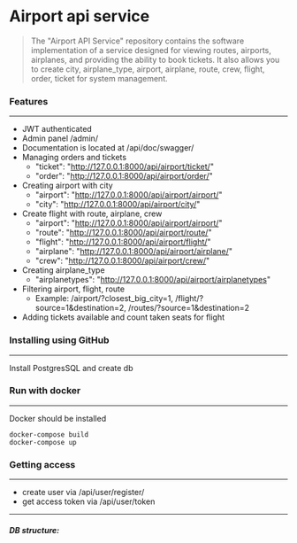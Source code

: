 # Airport api service
>The "Airport API Service" repository contains the software implementation of a service designed for viewing routes, airports, airplanes, and providing the ability to book tickets. It also allows you to create city, airplane_type, airport, airplane, route, crew, flight, order, ticket for system management. 


### Features
***

- JWT authenticated
- Admin panel /admin/
- Documentation is located at /api/doc/swagger/
- Managing orders and tickets
  - "ticket": "http://127.0.0.1:8000/api/airport/ticket/"
  - "order": "http://127.0.0.1:8000/api/airport/order/"
- Creating airport with city
  - "airport": "http://127.0.0.1:8000/api/airport/airport/"
  - "city": "http://127.0.0.1:8000/api/airport/city/"
- Create flight with route, airplane, crew
  - "airport": "http://127.0.0.1:8000/api/airport/airport/"
  - "route": "http://127.0.0.1:8000/api/airport/route/"
  - "flight": "http://127.0.0.1:8000/api/airport/flight/"
  - "airplane": "http://127.0.0.1:8000/api/airport/airplane/"
  - "crew": "http://127.0.0.1:8000/api/airport/crew/"
- Creating airplane_type
  - "airplanetypes": "http://127.0.0.1:8000/api/airport/airplanetypes"
- Filtering airport, flight, route
  - Example: /airport/?closest_big_city=1, /flight/?source=1&destination=2, /routes/?source=1&destination=2
- Adding tickets available and count taken seats for flight
 

### Installing using GitHub
***
Install PostgresSQL and create db



### Run with docker
***
Docker should be installed

```shell
docker-compose build
docker-compose up
```

### Getting access
***

- create user via /api/user/register/
- get access token via /api/user/token
***
##### DB structure:
